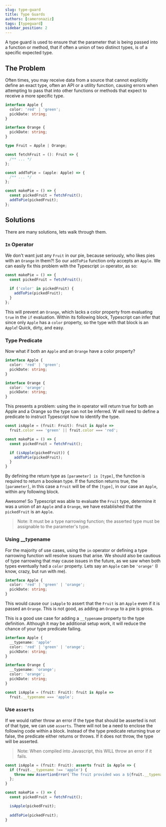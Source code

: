 ```yaml
---
slug: type-guard
title: Type Guards
authors: [cameronaziz]
tags: [typeguard]
sidebar_position: 2
---
```


A type guard is used to ensure that the parameter that is being passed into a function or method,
that if often a union of two distinct types, is of a specific expected type.

## The Problem
Often times, you may receive data from a source that cannot explicitly define an exact type, often an API or a utility function,
causing errors when attempting to pass that into other functions or methods that expect to receive a more specific type.

```typescript
interface Apple {
  color: 'red' | 'green';
  pickDate: string;
}

interface Orange {
  pickDate: string;
}

type Fruit = Apple | Orange;

const fetchFruit = (): Fruit => {
  /** ... */
};

const addToPie = (apple: Apple) => {
  /** ... */
};

const makePie = () => {
  const pickedFruit = fetchFruit();
  addToPie(pickedFruit);
};
```
## Solutions
There are many solutions, lets walk through them.
### `In` Operator
We don't want just any `Fruit` in our pie, because seriously, who likes pies with an `Orange` in them?!
So our `addToPie` function only accepts an `Apple`.
We can easily fix this problem with the Typescript `in` operator, as so:

```typescript
const makePie = () => {
  const pickedFruit = fetchFruit();
  
  if ('color' in pickedFruit) {
    addToPie(pickedFruit);
  }
};
```

This will prevent an `Orange`, which lacks a color property from evaluating `true` in the `if` evaluation.
Within its following block, Typescript can infer that since only `Apple` has a `color` property, so the type with that block is an `Apple`!
Quick, dirty, and easy.

### Type Predicate
Now what if both an `Apple` and an `Orange` have a color property?
```typescript
interface Apple {
  color: 'red' | 'green';
  pickDate: string; 
}

interface Orange {
  color: 'orange';
  pickDate: string;
}
```
This presents a problem: using the in operator will return true for both an Apple and a Orange so the type can not be inferred.
W will need to define a predicate to instruct Typescript how to identify the type.
```typescript
const isApple = (fruit: Fruit): fruit is Apple =>
  fruit.color === 'green' || fruit.color === 'red';

const makePie = () => {
  const pickedFruit = fetchFruit();

  if (isApple(pickedFruit)) {
    addToPie(pickedFruit);
  }
}
```
By defining the return type as `[parameter] is [type]`, the function is required to return a boolean type.
If the function returns true, the `[parameter]`, in this case a `Fruit` will be of the `[type]`, in our case an `Apple`, within any following block.

Awesome! So Typescript was able to evaluate the `Fruit` type, determine it was a union of an `Apple` and a `Orange`, we have established that the `pickedFruit` is an `Apple`.
> Note: It must be a type narrowing function; the asserted type must be assignable to the parameter's type.

### Using __typename
For the majority of use cases, using the `in` operator or defining a type narrowing function will resolve issues that arise.
We should also be cautious of type narrowing that may cause issues in the future, as we saw when both types eventually had a `color` property.
Lets say an `Apple` can be `'orange'` (I know, crazy, but run with me).

```typescript
interface Apple {
  color: 'red' | 'green' | 'orange';
  pickDate: string; 
}
```
This would cause our `isApple` to assert that the `Fruit` is an `Apple` even if it is passed an `Orange`.
This is not good, as adding an `Orange` to a pie is gross.

This is a good use case for adding a `__typename` property to the type definition.
Although it may be additional setup work, it will reduce the chance of your type predicate failing.

```typescript
interface Apple {
  __typename: 'apple'
  color: 'red' | 'green' | 'orange';
  pickDate: string;
}

interface Orange {
  __typename: 'orange';
  color: 'orange';
  pickDate: string;
}

const isApple = (fruit: Fruit): fruit is Apple =>
  fruit.__typename === 'apple';
```
### Use `asserts`
If we would rather throw an error if the type that should be asserted is not of that type, we can use `asserts`.
There will not be a need to enclose the following code within a block.
Instead of the type predicate returning true or false, the predicate either returns or throws.
If it does not throw, the type will be asserted.
> Note: When compiled into Javascript, this WILL throw an error if it fails.

```typescript
const isApple = (fruit: Fruit): asserts fruit is Apple => {
  if (fruit.__typename !== 'apple') {
    throw new AssertionError(`The fruit provided was a ${fruit.__typename}, when a fruit of type 'apple' was expected.`);
  };
}

const makePie = () => {
  const pickedFruit = fetchFruit();

  isApple(pickedFruit);
  
  addToPie(pickedFruit);
}
```
